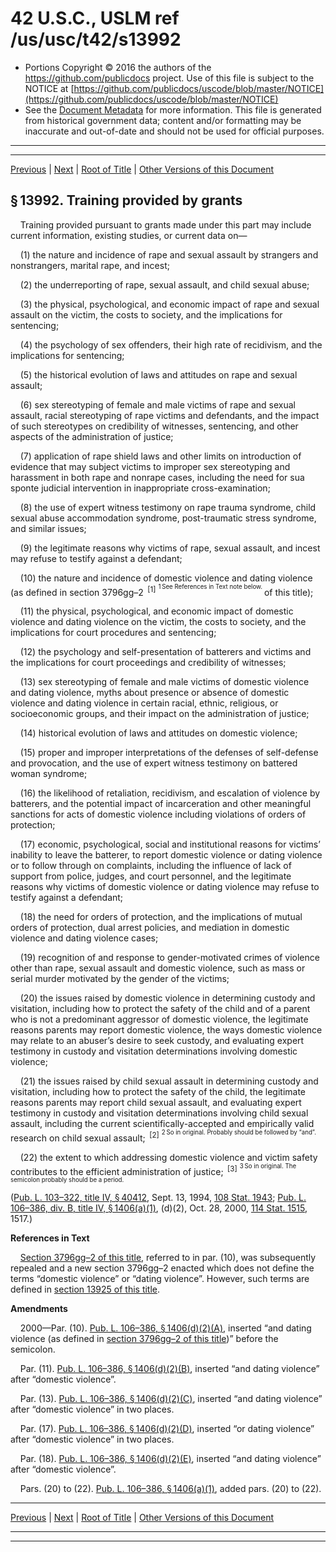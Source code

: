 ---
---

# 42 U.S.C., USLM ref /us/usc/t42/s13992

* Portions Copyright © 2016 the authors of the https://github.com/publicdocs project.
  Use of this file is subject to the NOTICE at [https://github.com/publicdocs/uscode/blob/master/NOTICE](https://github.com/publicdocs/uscode/blob/master/NOTICE)
* See the [Document Metadata](././../../../../../../..//README.md) for more information.
  This file is generated from historical government data; content and/or formatting may be inaccurate and out-of-date and should not be used for official purposes.

----------
----------

[Previous](./../../../../../../..//us/usc/t42/ch136/schIII/ptD/spt1/m__us_usc_t42_s13991.md) | [Next](./../../../../../../..//us/usc/t42/ch136/schIII/ptD/spt1/m__us_usc_t42_s13993.md) | [Root of Title](./../../../../../../../) | [Other Versions of this Document](https://publicdocs.github.io/go/links?ns=uslm&ref=%2Fus%2Fusc%2Ft42%2Fs13992)

## § 13992. Training provided by grants

    Training provided pursuant to grants made under this part may include current information, existing studies, or current data on—

    (1) the nature and incidence of rape and sexual assault by strangers and nonstrangers, marital rape, and incest;

    (2) the underreporting of rape, sexual assault, and child sexual abuse;

    (3) the physical, psychological, and economic impact of rape and sexual assault on the victim, the costs to society, and the implications for sentencing;

    (4) the psychology of sex offenders, their high rate of recidivism, and the implications for sentencing;

    (5) the historical evolution of laws and attitudes on rape and sexual assault;

    (6) sex stereotyping of female and male victims of rape and sexual assault, racial stereotyping of rape victims and defendants, and the impact of such stereotypes on credibility of witnesses, sentencing, and other aspects of the administration of justice;

    (7) application of rape shield laws and other limits on introduction of evidence that may subject victims to improper sex stereotyping and harassment in both rape and nonrape cases, including the need for sua sponte judicial intervention in inappropriate cross-examination;

    (8) the use of expert witness testimony on rape trauma syndrome, child sexual abuse accommodation syndrome, post-traumatic stress syndrome, and similar issues;

    (9) the legitimate reasons why victims of rape, sexual assault, and incest may refuse to testify against a defendant;

    (10) the nature and incidence of domestic violence and dating violence (as defined in section 3796gg–2  <sup>\[1\]</sup>  <sup><sup> 1 See References in Text note below. </sup></sup>  of this title);

    (11) the physical, psychological, and economic impact of domestic violence and dating violence on the victim, the costs to society, and the implications for court procedures and sentencing;

    (12) the psychology and self-presentation of batterers and victims and the implications for court proceedings and credibility of witnesses;

    (13) sex stereotyping of female and male victims of domestic violence and dating violence, myths about presence or absence of domestic violence and dating violence in certain racial, ethnic, religious, or socioeconomic groups, and their impact on the administration of justice;

    (14) historical evolution of laws and attitudes on domestic violence;

    (15) proper and improper interpretations of the defenses of self-defense and provocation, and the use of expert witness testimony on battered woman syndrome;

    (16) the likelihood of retaliation, recidivism, and escalation of violence by batterers, and the potential impact of incarceration and other meaningful sanctions for acts of domestic violence including violations of orders of protection;

    (17) economic, psychological, social and institutional reasons for victims’ inability to leave the batterer, to report domestic violence or dating violence or to follow through on complaints, including the influence of lack of support from police, judges, and court personnel, and the legitimate reasons why victims of domestic violence or dating violence may refuse to testify against a defendant;

    (18) the need for orders of protection, and the implications of mutual orders of protection, dual arrest policies, and mediation in domestic violence and dating violence cases;

    (19) recognition of and response to gender-motivated crimes of violence other than rape, sexual assault and domestic violence, such as mass or serial murder motivated by the gender of the victims;

    (20) the issues raised by domestic violence in determining custody and visitation, including how to protect the safety of the child and of a parent who is not a predominant aggressor of domestic violence, the legitimate reasons parents may report domestic violence, the ways domestic violence may relate to an abuser’s desire to seek custody, and evaluating expert testimony in custody and visitation determinations involving domestic violence;

    (21) the issues raised by child sexual assault in determining custody and visitation, including how to protect the safety of the child, the legitimate reasons parents may report child sexual assault, and evaluating expert testimony in custody and visitation determinations involving child sexual assault, including the current scientifically-accepted and empirically valid research on child sexual assault;  <sup>\[2\]</sup>  <sup><sup> 2 So in original. Probably should be followed by “and”. </sup></sup> 

    (22) the extent to which addressing domestic violence and victim safety contributes to the efficient administration of justice;  <sup>\[3\]</sup>  <sup><sup> 3 So in original. The semicolon probably should be a period. </sup></sup> 

([Pub. L. 103–322, title IV, § 40412][/us/pl/103/322/s40412], Sept. 13, 1994, [108 Stat. 1943][/us/stat/108/1943]; [Pub. L. 106–386, div. B, title IV, § 1406(a)(1)][/us/pl/106/386/s1406/a/1], (d)(2), Oct. 28, 2000, [114 Stat. 1515][/us/stat/114/1515], 1517.)

 __References in Text__ 

    [Section 3796gg–2 of this title][/us/usc/t42/s3796gg–2], referred to in par. (10), was subsequently repealed and a new section 3796gg–2 enacted which does not define the terms “domestic violence” or “dating violence”. However, such terms are defined in [section 13925 of this title][/us/usc/t42/s13925].

 __Amendments__ 

    2000—Par. (10). [Pub. L. 106–386, § 1406(d)(2)(A)][/us/pl/106/386/s1406/d/2/A], inserted “and dating violence (as defined in [section 3796gg–2 of this title][/us/usc/t42/s3796gg–2])” before the semicolon.

    Par. (11). [Pub. L. 106–386, § 1406(d)(2)(B)][/us/pl/106/386/s1406/d/2/B], inserted “and dating violence” after “domestic violence”.

    Par. (13). [Pub. L. 106–386, § 1406(d)(2)(C)][/us/pl/106/386/s1406/d/2/C], inserted “and dating violence” after “domestic violence” in two places.

    Par. (17). [Pub. L. 106–386, § 1406(d)(2)(D)][/us/pl/106/386/s1406/d/2/D], inserted “or dating violence” after “domestic violence” in two places.

    Par. (18). [Pub. L. 106–386, § 1406(d)(2)(E)][/us/pl/106/386/s1406/d/2/E], inserted “and dating violence” after “domestic violence”.

    Pars. (20) to (22). [Pub. L. 106–386, § 1406(a)(1)][/us/pl/106/386/s1406/a/1], added pars. (20) to (22).

----------

[Previous](./../../../../../../..//us/usc/t42/ch136/schIII/ptD/spt1/m__us_usc_t42_s13991.md) | [Next](./../../../../../../..//us/usc/t42/ch136/schIII/ptD/spt1/m__us_usc_t42_s13993.md) | [Root of Title](./../../../../../../../) | [Other Versions of this Document](https://publicdocs.github.io/go/links?ns=uslm&ref=%2Fus%2Fusc%2Ft42%2Fs13992)

----------
----------

[/us/pl/103/322/s40412]: https://publicdocs.github.io/go/links?ns=uslm&ref=%2Fus%2Fpl%2F103%2F322%2Fs40412
[/us/stat/108/1943]: https://publicdocs.github.io/go/links?ns=uslm&ref=%2Fus%2Fstat%2F108%2F1943
[/us/pl/106/386/s1406/a/1]: https://publicdocs.github.io/go/links?ns=uslm&ref=%2Fus%2Fpl%2F106%2F386%2Fs1406%2Fa%2F1
[/us/stat/114/1515]: https://publicdocs.github.io/go/links?ns=uslm&ref=%2Fus%2Fstat%2F114%2F1515
[/us/usc/t42/s3796gg–2]: https://publicdocs.github.io/go/links?ns=uslm&ref=%2Fus%2Fusc%2Ft42%2Fs3796gg%E2%80%932
[/us/usc/t42/s13925]: https://publicdocs.github.io/go/links?ns=uslm&ref=%2Fus%2Fusc%2Ft42%2Fs13925
[/us/pl/106/386/s1406/d/2/A]: https://publicdocs.github.io/go/links?ns=uslm&ref=%2Fus%2Fpl%2F106%2F386%2Fs1406%2Fd%2F2%2FA
[/us/usc/t42/s3796gg–2]: https://publicdocs.github.io/go/links?ns=uslm&ref=%2Fus%2Fusc%2Ft42%2Fs3796gg%E2%80%932
[/us/pl/106/386/s1406/d/2/B]: https://publicdocs.github.io/go/links?ns=uslm&ref=%2Fus%2Fpl%2F106%2F386%2Fs1406%2Fd%2F2%2FB
[/us/pl/106/386/s1406/d/2/C]: https://publicdocs.github.io/go/links?ns=uslm&ref=%2Fus%2Fpl%2F106%2F386%2Fs1406%2Fd%2F2%2FC
[/us/pl/106/386/s1406/d/2/D]: https://publicdocs.github.io/go/links?ns=uslm&ref=%2Fus%2Fpl%2F106%2F386%2Fs1406%2Fd%2F2%2FD
[/us/pl/106/386/s1406/d/2/E]: https://publicdocs.github.io/go/links?ns=uslm&ref=%2Fus%2Fpl%2F106%2F386%2Fs1406%2Fd%2F2%2FE
[/us/pl/106/386/s1406/a/1]: https://publicdocs.github.io/go/links?ns=uslm&ref=%2Fus%2Fpl%2F106%2F386%2Fs1406%2Fa%2F1


